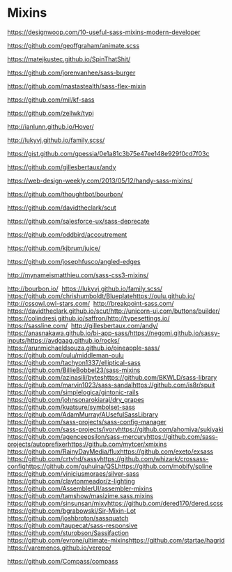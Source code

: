 # Mixins

https://designwoop.com/10-useful-sass-mixins-modern-developer

https://github.com/geoffgraham/animate.scss

https://matejkustec.github.io/SpinThatShit/

https://github.com/jorenvanhee/sass-burger

https://github.com/mastastealth/sass-flex-mixin

https://github.com/mil/kf-sass

https://github.com/zellwk/typi

http://ianlunn.github.io/Hover/

http://lukyvj.github.io/family.scss/

https://gist.github.com/gpessia/0e1a81c3b75e47ee148e929f0cd7f03c

https://github.com/gillesbertaux/andy

https://web-design-weekly.com/2013/05/12/handy-sass-mixins/

https://github.com/thoughtbot/bourbon/

https://github.com/davidtheclark/scut

https://github.com/salesforce-ux/sass-deprecate

https://github.com/oddbird/accoutrement

https://github.com/kjbrum/juice/

https://github.com/josephfusco/angled-edges

http://mynameismatthieu.com/sass-css3-mixins/

http://bourbon.io/
​
https://lukyvj.github.io/family.scss/
​
https://github.com/chrishumboldt/Blueplate
​
https://oulu.github.io/
​
http://cssowl.owl-stars.com/
​
http://breakpoint-sass.com/
​
https://davidtheclark.github.io/scut/
​
http://unicorn-ui.com/buttons/builder/
​
https://colindresj.github.io/saffron/
​
http://typesettings.io/
​
https://sassline.com/
​
http://gillesbertaux.com/andy/
​
https://anasnakawa.github.io/bi-app-sass/
​
https://negomi.github.io/sassy-inputs/
​
https://avdgaag.github.io/rocks/
​
https://arunmichaeldsouza.github.io/pineapple-sass/
​
https://github.com/oulu/middleman-oulu
​
https://github.com/tachyon1337/elliptical-sass
​
https://github.com/BillieBobbel23/sass-mixins
​
https://github.com/azinasili/bytes
​
https://github.com/BKWLD/sass-library
​
https://github.com/marvin1023/sass-sandal
​
https://github.com/is8r/spuit
​
https://github.com/simplelogica/gintonic-rails
​
https://github.com/johnsonarokiaraj/dry_grapes
​
https://github.com/kuatsure/symbolset-sass
​
https://github.com/AdamMurray/AUsefulSassLibrary
​
https://github.com/sass-projects/sass-config-manager
​
https://github.com/sass-projects/ivory
​
https://github.com/ahomiya/sukiyaki
​
https://github.com/agenceepsilon/sass-mercury
​
https://github.com/sass-projects/autoprefixer
​
https://github.com/mytcer/xmixins
​
https://github.com/RainyDayMedia/flux
​
https://github.com/exeto/exsass
​
https://github.com/crtvhd/sassy
​
https://github.com/whizark/crossass-config
​
https://github.com/guhuina/QSL
​
https://github.com/mobify/spline
​
https://github.com/viniciusmoraes/silver-sass
​
https://github.com/claytonmeador/z-lighting
​
https://github.com/AssemblerUI/assembler-mixins
​
https://github.com/tamshow/masizime.sass.mixins
​
https://github.com/sinsunsan/mixy
​
https://github.com/dered170/dered.scss
​
https://github.com/bgrabowski/Sir-Mixin-Lot
​
https://github.com/joshbroton/sassquatch
​
https://github.com/taupecat/sass-responsive
​
https://github.com/sturobson/Sassifaction
​
https://github.com/evrone/ultimate-mixins
​
https://github.com/startae/hagrid
​
https://varemenos.github.io/verepo/

https://github.com/Compass/compass
